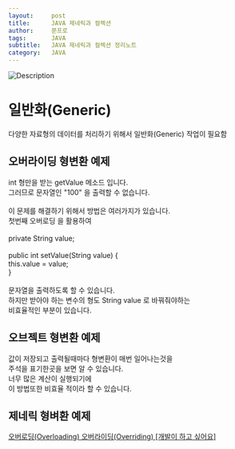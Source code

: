```yaml
---
layout:     post
title:      JAVA 제네릭과 컬렉션
author:     쭌프로
tags:       JAVA
subtitle:   JAVA 제네릭과 컬렉션 정리노트
category:   JAVA
---
```


<!-- Start Writing Below in Markdown -->

![Description](https://alalstjr.github.io/jjunpro.github.io/img/java_bg.png)

# 일반화(Generic)

다양한 자료형의 데이터를 처리하기 위해서 일반화(Generic) 작업이 필요함

## 오버라이딩 형변환 예제

<script src="https://gist.github.com/alalstjr/a4588ae60473198be716d0d10f628f0b.js"></script>

<p>
   int 형만을 받는 getValue 메소드 입니다. <br/>
   그러므로 문자열인 "100" 을 출력할 수 없습니다. <br/>
   <br/>
   이 문제를 해결하기 위해서 방법은 여러가지가 있습니다. <br/>
   첫번째 오버로딩 을 활용하여  <br/>
   <br/>
   private String value; <br/>
   <br/>
   public int setValue(String value) { <br/>
     this.value = value; <br/>
   } <br/>
   <br/>
   문자열을 출력하도록 할 수 있습니다. <br/>
   하지만 받아야 하는 변수의 형도 String value 로 바꿔줘야하는  <br/>
   비효율적인 부분이 있습니다.
</p>

## 오브젝트 형변환 예제

<script src="https://gist.github.com/alalstjr/ac62314d07589b95f63167c7da284508.js"></script>

<p>
  값이 저장되고 출력될때마다 형변환이 매번 일어나는것을 <br/>
  주석을 표기한곳을 보면 알 수 있습니다. <br/>
  너무 많은 계산이 실행되기에 <br/>
  이 방법또한 비효율 적이라 할 수 있습니다.
</p>

## 제네릭 형벼환 예제

<script src="https://gist.github.com/alalstjr/8a4e2116f9726072b86decec5cc90f87.js"></script>

<a href="https://hyeonstorage.tistory.com/185">오버로딩(Overloading) 오버라이딩(Overriding) [개발이 하고 싶어요]</a>
